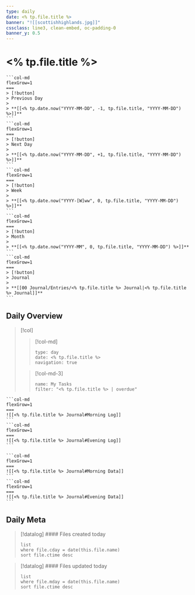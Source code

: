 ```yaml
---
type: daily
date: <% tp.file.title %>
banner: "![[scottishhighlands.jpg]]"
cssclass: line3, clean-embed, oc-padding-0
banner_y: 0.5
---
```

# <% tp.file.title %>

````col
```col-md
flexGrow=1
===
> [!button]
> Previous Day 
> 
> **[[<% tp.date.now("YYYY-MM-DD", -1, tp.file.title, "YYYY-MM-DD") %>]]**
```
```col-md
flexGrow=1
===
> [!button]
> Next Day 
> 
> **[[<% tp.date.now("YYYY-MM-DD", +1, tp.file.title, "YYYY-MM-DD") %>]]**
```
```col-md
flexGrow=1
===
> [!button]
> Week
> 
> **[[<% tp.date.now("YYYY-[W]ww", 0, tp.file.title, "YYYY-MM-DD") %>]]**
```
```col-md
flexGrow=1
===
> [!button]
> Month 
> 
> **[[<% tp.date.now("YYYY-MM", 0, tp.file.title, "YYYY-MM-DD") %>]]**
```
```col-md
flexGrow=1
===
> [!button]
> Journal
> 
> **[[00 Journal/Entries/<% tp.file.title %> Journal|<% tp.file.title %> Journal]]**
```
````

## Daily Overview

> [!col]
>> [!col-md]
>> ```gEvent
>> type: day
>> date: <% tp.file.title %>
>> navigation: true
>> ```
>
>> [!col-md-3]
>> ```todoist
>> name: My Tasks 
>> filter: "<% tp.file.title %> | overdue" 
>> ``` 

````col
```col-md
flexGrow=1
===
![[<% tp.file.title %> Journal#Morning Log]]
```
```col-md
flexGrow=1
===
![[<% tp.file.title %> Journal#Evening Log]]
```
````

````col
```col-md
flexGrow=1
===
![[<% tp.file.title %> Journal#Morning Data]]
```
```col-md
flexGrow=1
===
![[<% tp.file.title %> Journal#Evening Data]]
```
````

## Daily Meta

> [!datalog] #### Files created today
> ```dataview
> list
> where file.cday = date(this.file.name)
> sort file.ctime desc
> ```

> [!datalog] #### Files updated today
> ```dataview
> list
> where file.mday = date(this.file.name)
> sort file.ctime desc
> ```





